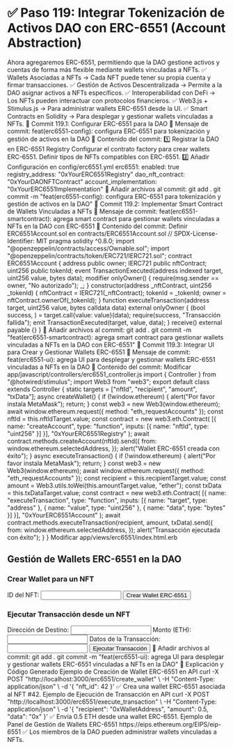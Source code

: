 # ✅ Paso 119: Integrar Tokenización de Activos DAO con ERC-6551 (Account Abstraction)

Ahora agregaremos ERC-6551, permitiendo que la DAO gestione activos y cuentas de forma más flexible mediante wallets vinculadas a NFTs.
✅ Wallets Asociadas a NFTs → Cada NFT puede tener su propia cuenta y firmar transacciones.
✅ Gestión de Activos Descentralizada → Permite a la DAO asignar activos a NFTs específicos.
✅ Interoperabilidad con DeFi → Los NFTs pueden interactuar con protocolos financieros.
✅ Web3.js + Stimulus.js → Para administrar wallets ERC-6551 desde la UI.
✅ Smart Contracts en Solidity → Para desplegar y gestionar wallets vinculadas a NFTs.
📌 Commit 119.1: Configurar ERC-6551 para la DAO
🔹 Mensaje de commit:
feat(erc6551-config): configura ERC-6551 para tokenización y gestión de activos en la DAO
🔹 Contenido del commit:
1️⃣ Registrar la DAO en ERC-6551 Registry
    Configurar el contrato factory para crear wallets ERC-6551.
    Definir tipos de NFTs compatibles con ERC-6551.
2️⃣ Añadir Configuración en config/erc6551.yml
erc6551:
  enabled: true
  registry_address: "0xYourERC6551Registry"
  dao_nft_contract: "0xYourDAONFTContract"
  account_implementation: "0xYourERC6551Implementation"
🔹 Añadir archivos al commit:
git add .
git commit -m "feat(erc6551-config): configura ERC-6551 para tokenización y gestión de activos en la DAO"
📌 Commit 119.2: Implementar Smart Contract de Wallets Vinculadas a NFTs
🔹 Mensaje de commit:
feat(erc6551-smartcontract): agrega smart contract para gestionar wallets vinculadas a NFTs en la DAO con ERC-6551
🔹 Contenido del commit:
Definir ERC6551Account.sol en contracts/ERC6551Account.sol
// SPDX-License-Identifier: MIT
pragma solidity ^0.8.0;
import "@openzeppelin/contracts/access/Ownable.sol";
import "@openzeppelin/contracts/token/ERC721/IERC721.sol";
contract ERC6551Account {
    address public owner;
    IERC721 public nftContract;
    uint256 public tokenId;
    event TransactionExecuted(address indexed target, uint256 value, bytes data);
    modifier onlyOwner() {
        require(msg.sender == owner, "No autorizado");
        _;
    }
    constructor(address _nftContract, uint256 _tokenId) {
        nftContract = IERC721(_nftContract);
        tokenId = _tokenId;
        owner = nftContract.ownerOf(_tokenId);
    }
    function executeTransaction(address target, uint256 value, bytes calldata data) external onlyOwner {
        (bool success, ) = target.call{value: value}(data);
        require(success, "Transacción fallida");
        emit TransactionExecuted(target, value, data);
    }
    receive() external payable {}
}
🔹 Añadir archivos al commit:
git add .
git commit -m "feat(erc6551-smartcontract): agrega smart contract para gestionar wallets vinculadas a NFTs en la DAO con ERC-6551"
📌 Commit 119.3: Integrar UI para Crear y Gestionar Wallets ERC-6551
🔹 Mensaje de commit:
feat(erc6551-ui): agrega UI para desplegar y gestionar wallets ERC-6551 vinculadas a NFTs en la DAO
🔹 Contenido del commit:
Modificar app/javascript/controllers/erc6551_controller.js
import { Controller } from "@hotwired/stimulus";
import Web3 from "web3";
export default class extends Controller {
  static targets = ["nftId", "recipient", "amount", "txData"];
  async createWallet() {
    if (!window.ethereum) {
      alert("Por favor instala MetaMask");
      return;
    }
    const web3 = new Web3(window.ethereum);
    await window.ethereum.request({ method: "eth_requestAccounts" });
    const nftId = this.nftIdTarget.value;
    const contract = new web3.eth.Contract(
      [{ name: "createAccount", type: "function", inputs: [{ name: "nftId", type: "uint256" }] }],
      "0xYourERC6551Registry"
    );
    await contract.methods.createAccount(nftId).send({
      from: window.ethereum.selectedAddress,
    });
    alert("Wallet ERC-6551 creada con éxito");
  }
  async executeTransaction() {
    if (!window.ethereum) {
      alert("Por favor instala MetaMask");
      return;
    }
    const web3 = new Web3(window.ethereum);
    await window.ethereum.request({ method: "eth_requestAccounts" });
    const recipient = this.recipientTarget.value;
    const amount = Web3.utils.toWei(this.amountTarget.value, "ether");
    const txData = this.txDataTarget.value;
    const contract = new web3.eth.Contract(
      [{ name: "executeTransaction", type: "function", inputs: [{ name: "target", type: "address" }, { name: "value", type: "uint256" }, { name: "data", type: "bytes" }] }],
      "0xYourERC6551Account"
    );
    await contract.methods.executeTransaction(recipient, amount, txData).send({
      from: window.ethereum.selectedAddress,
    });
    alert("Transacción ejecutada con éxito");
  }
}
Modificar app/views/erc6551/index.html.erb
<h2>Gestión de Wallets ERC-6551 en la DAO</h2>
<h3>Crear Wallet para un NFT</h3>
<label>ID del NFT:</label>
<input type="text" data-erc6551-target="nftId">
<button data-controller="erc6551" data-action="click->erc6551#createWallet">
  Crear Wallet ERC-6551
</button>
<h3>Ejecutar Transacción desde un NFT</h3>
<label>Dirección de Destino:</label>
<input type="text" data-erc6551-target="recipient">
<label>Monto (ETH):</label>
<input type="text" data-erc6551-target="amount">
<label>Datos de la Transacción:</label>
<input type="text" data-erc6551-target="txData">
<button data-controller="erc6551" data-action="click->erc6551#executeTransaction">
  Ejecutar Transacción
</button>
🔹 Añadir archivos al commit:
git add .
git commit -m "feat(erc6551-ui): agrega UI para desplegar y gestionar wallets ERC-6551 vinculadas a NFTs en la DAO"
📝 Explicación y Código Generado
Ejemplo de Creación de Wallet ERC-6551 en API
curl -X POST "http://localhost:3000/erc6551/create_wallet" \
  -H "Content-Type: application/json" \
  -d '{ "nft_id": 42 }'
✅ Crea una wallet ERC-6551 asociada al NFT #42.
Ejemplo de Ejecución de Transacción en API
curl -X POST "http://localhost:3000/erc6551/execute_transaction" \
  -H "Content-Type: application/json" \
  -d '{ "recipient": "0xWalletAddress", "amount": 0.5, "data": "0x" }'
✅ Envía 0.5 ETH desde una wallet ERC-6551.
Ejemplo de Panel de Gestión de Wallets ERC-6551
https://eips.ethereum.org/EIPS/eip-6551
✅ Los miembros de la DAO pueden administrar wallets vinculadas a NFTs.
